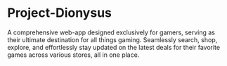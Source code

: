 # Project-Dionysus

A comprehensive web-app designed exclusively for gamers, serving as their ultimate destination for all things gaming. Seamlessly search, shop, explore, and effortlessly stay updated on the latest deals for their favorite games across various stores, all in one place.

